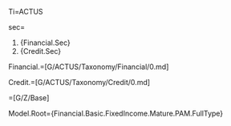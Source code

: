 Ti=ACTUS 

sec=<ol><li>{Financial.Sec}<li>{Credit.Sec}</ol>

Financial.=[G/ACTUS/Taxonomy/Financial/0.md]

Credit.=[G/ACTUS/Taxonomy/Credit/0.md]

=[G/Z/Base]  
  

Model.Root={Financial.Basic.FixedIncome.Mature.PAM.FullType}